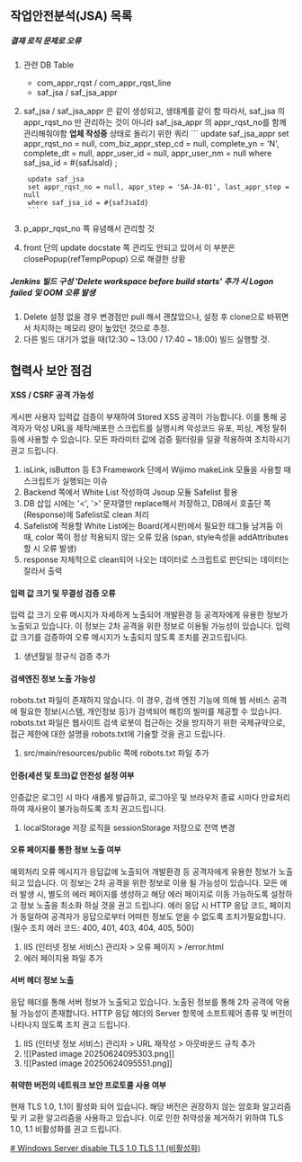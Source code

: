 
## 작업안전분석(JSA) 목록

##### 결재 로직 문제로 오류 
1. 관련 DB Table
	- com_appr_rqst / com_appr_rqst_line 
	- saf_jsa / saf_jsa_appr 
2. saf_jsa / saf_jsa_appr 은 같이 생성되고, 생태계를 같이 함 
	따라서, saf_jsa 의 appr_rqst_no 만 관리하는 것이 아니라 saf_jsa_appr 의 appr_rqst_no를 함께 관리해줘야함 
	**업체 작성중** 상태로 돌리기 위한 쿼리 
		``` 
		update saf_jsa_appr 
		set appr_rqst_no = null, com_biz_appr_step_cd = null, complete_yn = 'N', complete_dt = null, appr_user_id = null, appr_user_nm = null
		where saf_jsa_id = #{safJsaId}		;
		
		update saf_jsa
		set appr_rqst_no = null, appr_step = 'SA-JA-01', last_appr_step = null
		where saf_jsa_id = #{safJsaId}
		```

3. p_appr_rqst_no 쪽 유념해서 관리할 것
4. front 단의 update docstate 쪽 관리도 안되고 있어서 이 부분은 closePopup(refTempPopup) 으로 해결한 상황 


##### Jenkins 빌드 구성 'Delete workspace before build starts' 추가 시 Logon failed 및 OOM 오류 발생
1. Delete 설정 없을 경우 변경점만 pull 해서 괜찮았으나, 
   설정 후 clone으로 바뀌면서 차지하는 메모리 량이 높았던 것으로 추정. 
2. 다른 빌드 대기가 없을 때(12:30 ~ 13:00 / 17:40 ~ 18:00) 빌드 실행할 것.




## 협력사 보안 점검

#### XSS / CSRF 공격 가능성
게시판 사용자 입력값 검증이 부재하여 Stored XSS 공격이 가능합니다. 이를 통해 공격자가 악성 URL을 제작/배포한 스크립트를 실행시켜 악성코드 유포, 피싱, 계정 탈취 등에 사용할 수 있습니다. 모든 파라미터 값에 검증 필터링을 일괄 적용하여 조치하시기 권고 드립니다.

1. isLink, isButton 등 E3 Framework 단에서 Wijimo makeLink 모듈을 사용할 때 스크립트가 실행되는 이슈 
2. Backend 쪽에서 White List 작성하여 Jsoup 모듈 Safelist 활용 
3. DB 삽입 시에는 '<', '>' 문자열만 replace해서 저장하고, 
   DB에서 호출단 쪽(Response)에 Safelist로 clean 처리
4. Safelist에 적용할 White List에는 Board(게시판)에서 필요한 태그들 남겨둠
   이 때, color 쪽이 정상 적용되지 않는 오류 있음 (span, style속성을 addAttributes 할 시 오류 발생)
5. response 자체적으로 clean되어 나오는 데이터로 스크립트로 판단되는 데이터는 잘라서 출력


#### 입력 값 크기 및 무결성 검증 오류
입력 값 크기 오류 메시지가 자세하게 노출되어 개발환경 등 공격자에게 유용한 정보가 노출되고 있습니다. 이 정보는 2차 공격을 위한 정보로 이용될 가능성이 있습니다. 입력 값 크기를 검증하여 오류 메시지가 노출되지 않도록 조치를 권고드립니다.

1. 생년월일 정규식 검증 추가


#### 검색엔진 정보 노출 가능성
robots.txt 파일이 존재하지 않습니다. 이 경우, 검색 엔진 기능에 의해 웹 서비스 공격에 필요한 정보(시스템, 개인정보 등)가 검색되어 해킹의 빌미를 제공할 수 있습니다. robots.txt 파일은 웹사이트 검색 로봇이 접근하는 것을 방지하기 위한 국제규약으로, 접근 제한에 대한 설명을 robots.txt에 기술할 것을 권고 드립니다.

1. src/main/resources/public 쪽에 robots.txt 파일 추가


#### 인증(세션 및 토크)값 안전성 설정 여부
인증값은 로그인 시 마다 새롭게 발급하고, 로그아웃 및 브라우저 종료 시마다 만료처리하여 재사용이 불가능하도록 조치 권고드립니다.

1. localStorage 저장 로직을 sessionStorage 저장으로 전역 변경


#### 오류 페이지를 통한 정보 노출 여부
예외처리 오류 메시지가 응답값에 노출되어 개발환경 등 공격자에게 유용한 정보가 노출되고 있습니다. 이 정보는 2차 공격을 위한 정보로 이용 될 가능성이 있습니다. 모든 에러 발생 시, 별도의 에러 페이지를 생성하고 해당 에러 페이지로 이동 가능하도록 설정하고 정보 노출을 최소화 하실 것을 권고 드립니다.
에러 응답 시 HTTP 응답 코드, 페이지가 동일하여 공격자가 응답으로부터 어떠한 정보도 얻을 수 없도록 조치가필요합니다.
(필수 조치 에러 코드: 400, 401, 403, 404, 405, 500)

1. IIS (인터넷 정보 서비스) 관리자 > 오류 페이지 > /error.html
2. 에러 페이지용 파일 추가 


#### 서버 헤더 정보 노출
응답 헤더를 통해 서버 정보가 노출되고 있습니다. 노출된 정보를 통해 2차 공격에 악용될 가능성이 존재합니다. HTTP 응답 헤더의 Server 항목에 소프트웨어 종류 및 버전이 나타나지 않도록 조치 권고 드립니다.

1. IIS (인터넷 정보 서비스) 관리자 > URL 재작성 > 아웃바운드 규칙 추가 
2. ![[Pasted image 20250624095303.png]]
3. ![[Pasted image 20250624095551.png]]


#### 취약한 버전의 네트워크 보안 프로토콜 사용 여부
현재 TLS 1.0, 1.1이 활성화 되어 있습니다. 해당 버전은 권장하지 않는 암호화 알고리즘 및 키 교환 알고리즘을 사용하고 있습니다. 이로 인한 취약성을 제거하기 위하여 TLS 1.0, 1.1 비활성화를 권고 드립니다.

[# Windows Server disable TLS 1.0 TLS 1.1 (비활성화)](https://xinet.kr/?p=3402 "https://xinet.kr/?p=3402")

